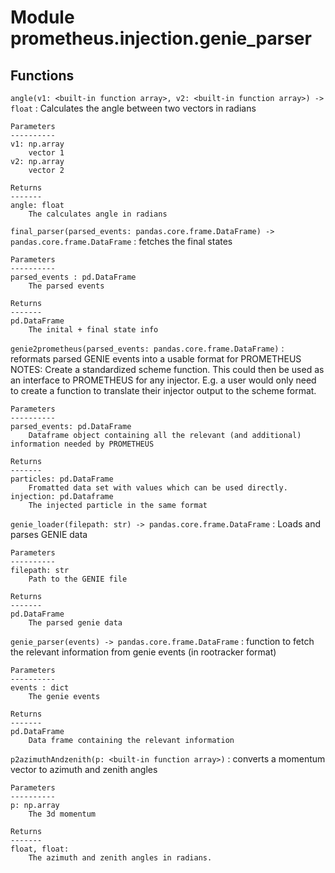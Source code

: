 Module prometheus.injection.genie_parser
========================================

Functions
---------

    
`angle(v1: <built-in function array>, v2: <built-in function array>) ‑> float`
:   Calculates the angle between two vectors in radians
    
    Parameters
    ----------
    v1: np.array
        vector 1
    v2: np.array
        vector 2
    
    Returns
    -------
    angle: float
        The calculates angle in radians

    
`final_parser(parsed_events: pandas.core.frame.DataFrame) ‑> pandas.core.frame.DataFrame`
:   fetches the final states
    
    Parameters
    ----------
    parsed_events : pd.DataFrame
        The parsed events
    
    Returns
    -------
    pd.DataFrame
        The inital + final state info

    
`genie2prometheus(parsed_events: pandas.core.frame.DataFrame)`
:   reformats parsed GENIE events into a usable format for PROMETHEUS
    NOTES: Create a standardized scheme function. This could then be used as an interface to PROMETHEUS
    for any injector. E.g. a user would only need to create a function to translate their injector output to the scheme format.
    
    Parameters
    ----------
    parsed_events: pd.DataFrame
        Dataframe object containing all the relevant (and additional) information needed by PROMETHEUS
    
    Returns
    -------
    particles: pd.DataFrame
        Fromatted data set with values which can be used directly.
    injection: pd.Dataframe
        The injected particle in the same format

    
`genie_loader(filepath: str) ‑> pandas.core.frame.DataFrame`
:   Loads and parses GENIE data
    
    Parameters
    ----------
    filepath: str
        Path to the GENIE file
    
    Returns
    -------
    pd.DataFrame
        The parsed genie data

    
`genie_parser(events) ‑> pandas.core.frame.DataFrame`
:   function to fetch the relevant information from genie events (in rootracker format)
    
    Parameters
    ----------
    events : dict
        The genie events
    
    Returns
    -------
    pd.DataFrame
        Data frame containing the relevant information

    
`p2azimuthAndzenith(p: <built-in function array>)`
:   converts a momentum vector to azimuth and zenith angles
    
    Parameters
    ----------
    p: np.array
        The 3d momentum
    
    Returns
    -------
    float, float:
        The azimuth and zenith angles in radians.